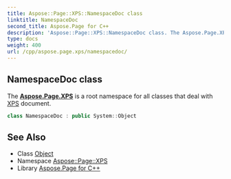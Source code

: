 ```yaml
---
title: Aspose::Page::XPS::NamespaceDoc class
linktitle: NamespaceDoc
second_title: Aspose.Page for C++
description: 'Aspose::Page::XPS::NamespaceDoc class. The Aspose.Page.XPS is a root namespace for all classes that deal with XPS document in C++.'
type: docs
weight: 400
url: /cpp/aspose.page.xps/namespacedoc/
---
```

## NamespaceDoc class


The **[Aspose.Page.XPS](../)** is a root namespace for all classes that deal with [XPS](../) document.

```cpp
class NamespaceDoc : public System::Object
```

## See Also

* Class [Object](../../system/object/)
* Namespace [Aspose::Page::XPS](../)
* Library [Aspose.Page for C++](../../)
